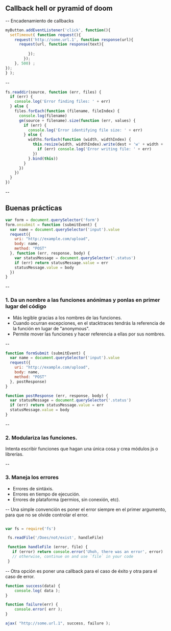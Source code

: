 ## Callback hell or pyramid of doom

--
Encadenamiento de callbacks

```javascript
myButton.addEventListener('click', function(){
  setTimeout( function request(){
    request('http://some.url.1', function response(url){
      request(url, function response(text){
			
		  });
		});
	}, 500) ; 
});	
} );

```
--
```javascript
fs.readdir(source, function (err, files) {
  if (err) {
    console.log('Error finding files: ' + err)
  } else {
    files.forEach(function (filename, fileIndex) {
      console.log(filename)
      gm(source + filename).size(function (err, values) {
        if (err) {
          console.log('Error identifying file size: ' + err)
        } else {
          widths.forEach(function (width, widthIndex) {            
            this.resize(width, widthIndex).write(dest + 'w' + width + '_' + filename, function(err) {
              if (err) console.log('Error writing file: ' + err)
            })
          }.bind(this))
        }
      })
    })
  }
})

```

--

## Buenas prácticas

```javascript
var form = document.querySelector('form')
form.onsubmit = function (submitEvent) {
  var name = document.querySelector('input').value
  request({
    uri: "http://example.com/upload",
    body: name,
    method: "POST"
  }, function (err, response, body) {
    var statusMessage = document.querySelector('.status')
    if (err) return statusMessage.value = err
    statusMessage.value = body
  })
}
```
--
### 1. Da un nombre a las funciones anónimas y ponlas en primer lugar del código

* Más legible gracias a los nombres de las funciones.
* Cuando ocurran excepciones, en el stacktraces tendrás la referencia de la función en lugar de "anonymous".
* Permite mover las funciones y hacer referencia a ellas por sus nombres.

--
````javascript
function formSubmit (submitEvent) {
  var name = document.querySelector('input').value
  request({
    uri: "http://example.com/upload",
    body: name,
    method: "POST"
  }, postResponse)
}

function postResponse (err, response, body) {
  var statusMessage = document.querySelector('.status')
  if (err) return statusMessage.value = err
  statusMessage.value = body
}
````
--
### 2. Modulariza las funciones.

Intenta escribir funciones que hagan una única cosa y crea módulos js o librerías.

--

### 3. Maneja los errores

* Errores de sintáxis.
* Errores en tiempo de ejecución.
* Errores de plataforma (permios, sin conexión, etc).

--
Una simple convención es poner el error siempre en el primer argumento, para que no se olvide controlar el error.

````javascript

var fs = require('fs')

 fs.readFile('/Does/not/exist', handleFile)

 function handleFile (error, file) {
   if (error) return console.error('Uhoh, there was an error', error)
   // otherwise, continue on and use `file` in your code
 }
````
-- 
Otra opción es poner una callback para el caso de éxito y otra para el caso de error.

````javascript
function success(data) {
	console.log( data );
}

function failure(err) {
	console.error( err );
}

ajax( "http://some.url.1", success, failure );

````
